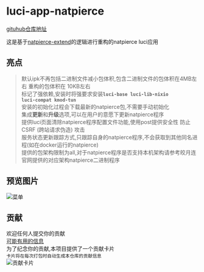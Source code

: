 # luci-app-natpierce  
[gituhub仓库地址](https://github.com/XingHeYuZhuan/natpierce-extend "https://github.com/XingHeYuZhuan/luci-app-natpierce")

这是基于[natpierce-extend](https://github.com/XingHeYuZhuan/natpierce-extend)的逻辑进行重构的natpierce luci应用

## 亮点
> 默认ipk不再包括二进制文件减小包体积,包含二进制文件的包体积在4MB左右 重构的包体积在 10KB左右  
> 标记了强依赖,安装时将强要求安装<code>**luci-base luci-lib-nixio luci-compat kmod-tun**</code>  
> 安装的初始化过程会下载最新的natpierce包,不需要手动初始化  
> 集成**更新**和**升级**选项,可以在用户的意愿下更新natpierce程序  
> 提供luci页面清除natpierce程序配置文件功能,使用post提供安全性 防止 CSRF (跨站请求伪造) 攻击  
> 服务状态更新跟踪方式,只跟踪自身的natpierce程序,不会获取到其他同名进程(如在docker运行的natpierce)  
> 提供的包架构限制为all,对于natpierce程序是否支持本机架构请参考皎月连官网提供的对应架构natpierce二进制程序  

## 预览图片  
![菜单](/assets/img/demo1.png)  

## 贡献  
欢迎任何人提交你的贡献  
[可能有用的信息](https://github.com/XingHeYuZhuan/luci-app-natpierce/blob/main/structure.md)  
为了纪念你的贡献,本项目提供了一个贡献卡片  
<code>卡片将在每次打包时自动生成本仓库的贡献信息</code>  
![贡献卡片](/assets/img/demo2.png) 